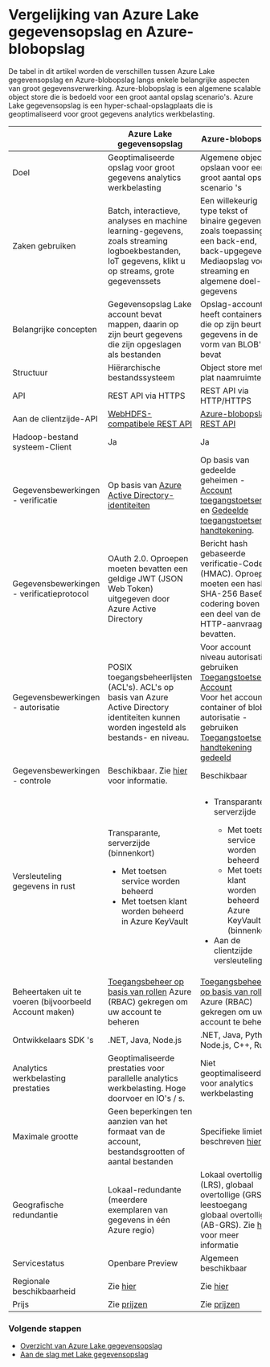 <properties
   pageTitle="Azure Lake gegevensopslag vergelijking met Azure opslag Blob | Microsoft Azure"
   description="Azure Lake gegevensopslag vergelijking met Azure opslag Blob"
   services="data-lake-store"
   documentationCenter=""
   authors="nitinme"
   manager="jhubbard"
   editor="cgronlun"/>

<tags
   ms.service="data-lake-store"
   ms.devlang="na"
   ms.topic="article"
   ms.tgt_pltfrm="na"
   ms.workload="big-data"
   ms.date="08/15/2016"
   ms.author="nitinme"/>

# <a name="comparing-azure-data-lake-store-and-azure-blob-storage"></a>Vergelijking van Azure Lake gegevensopslag en Azure-blobopslag

De tabel in dit artikel worden de verschillen tussen Azure Lake gegevensopslag en Azure-blobopslag langs enkele belangrijke aspecten van groot gegevensverwerking. Azure-blobopslag is een algemene scalable object store die is bedoeld voor een groot aantal opslag scenario's. Azure Lake gegevensopslag is een hyper-schaal-opslagplaats die is geoptimaliseerd voor groot gegevens analytics werkbelasting.

|    | Azure Lake gegevensopslag  | Azure-blobopslag  |
|----|-----------------------|--------------------|
| Doel  | Geoptimaliseerde opslag voor groot gegevens analytics werkbelasting                                                                          | Algemene object opslaan voor een groot aantal opslag scenario 's                                                                                |
| Zaken gebruiken                                   | Batch, interactieve, analyses en machine learning-gegevens, zoals streaming logboekbestanden, IoT gegevens, klikt u op streams, grote gegevenssets | Een willekeurig type tekst of binaire gegevens, zoals toepassing een back-end, back-upgegevens, Mediaopslag voor streaming en algemene doel-gegevens |
| Belangrijke concepten                                | Gegevensopslag Lake account bevat mappen, daarin op zijn beurt gegevens die zijn opgeslagen als bestanden | Opslag-account heeft containers, die op zijn beurt gegevens in de vorm van BLOB's bevat |
| Structuur | Hiërarchische bestandssysteem                                                                                                    | Object store met plat naamruimte  |
| API   | REST API via HTTPS | REST API via HTTP/HTTPS                                                                                                                            |
| Aan de clientzijde-API                             | [WebHDFS-compatibele REST API](https://msdn.microsoft.com/library/azure/mt693424.aspx)                                                                                                 | [Azure-blobopslag REST API](https://msdn.microsoft.com/library/azure/dd135733.aspx)                                                                                                                         |
| Hadoop-bestand systeem-Client                   | Ja                                                                                                                         | Ja                                                                                                                                                 |
| Gegevensbewerkingen - verificatie            | Op basis van [Azure Active Directory-identiteiten](../active-directory/active-directory-authentication-scenarios.md) | Op basis van gedeelde geheimen - [Account toegangstoetsen](../storage/storage-create-storage-account.md#manage-your-storage-account) en [Gedeelde toegangstoetsen handtekening](../storage/storage-dotnet-shared-access-signature-part-1.md).                                                                       |
| Gegevensbewerkingen - verificatieprotocol     | OAuth 2.0. Oproepen moeten bevatten een geldige JWT (JSON Web Token) uitgegeven door Azure Active Directory                     | Bericht hash gebaseerde verificatie-Code (HMAC). Oproepen moeten een hash SHA-256 Base64-codering boven een deel van de HTTP-aanvraag bevatten. |
| Gegevensbewerkingen - autorisatie               | POSIX toegangsbeheerlijsten (ACL's).  ACL's op basis van Azure Active Directory identiteiten kunnen worden ingesteld als bestands- en niveau. | Voor account niveau autorisatie – gebruiken [Toegangstoetsen Account](../storage/storage-create-storage-account.md#manage-your-storage-account)<br>Voor het account, container of blob autorisatie - gebruiken [Toegangstoetsen handtekening gedeeld](../storage/storage-dotnet-shared-access-signature-part-1.md) |
| Gegevensbewerkingen - controle                    | Beschikbaar. Zie [hier](data-lake-store-diagnostic-logs.md) voor informatie.                                                                                                                   | Beschikbaar                                                                                                                                           |
| Versleuteling gegevens in rust                     | Transparante, serverzijde (binnenkort)<ul><li>Met toetsen service worden beheerd</li><li>Met toetsen klant worden beheerd in Azure KeyVault</li></ul>| <ul><li>Transparante, serverzijde</li> <ul><li>Met toetsen service worden beheerd</li><li>Met toetsen klant worden beheerd in Azure KeyVault (binnenkort)</li></ul><li>Aan de clientzijde versleuteling</li></ul> |
| Beheertaken uit te voeren (bijvoorbeeld Account maken) | [Toegangsbeheer op basis van rollen](../active-directory/role-based-access-control-what-is.md) Azure (RBAC) gekregen om uw account te beheren                                                                       | [Toegangsbeheer op basis van rollen](../active-directory/role-based-access-control-what-is.md) Azure (RBAC) gekregen om uw account te beheren                                                                                               |
| Ontwikkelaars SDK 's                              | .NET, Java, Node.js                                                                                                         | .NET, Java, Python, Node.js, C++, Ruby                                                                                                              |
| Analytics werkbelasting prestaties              | Geoptimaliseerde prestaties voor parallelle analytics werkbelasting. Hoge doorvoer en IO's / s.                                           | Niet geoptimaliseerd voor analytics werkbelasting                                                                                                               |
| Maximale grootte                                 | Geen beperkingen ten aanzien van het formaat van de account, bestandsgrootten of aantal bestanden                                                                   | Specifieke limieten beschreven [hier](../azure-subscription-service-limits.md#storage-limits)                                                                                                                     |
| Geografische redundantie                              | Lokaal-redundante (meerdere exemplaren van gegevens in één Azure regio)                                                             | Lokaal overtollige (LRS), globaal overtollige (GRS), leestoegang globaal overtollige (AB-GRS). Zie [hier](../storage/storage-redundancy.md) voor meer informatie |
| Servicestatus                               | Openbare Preview                                                                                                              | Algemeen beschikbaar                                                                                                                                 |
| Regionale beschikbaarheid  | Zie [hier](https://azure.microsoft.com/regions/#services)| Zie [hier](https://azure.microsoft.com/regions/#services) |
| Prijs                                       |     Zie [prijzen](https://azure.microsoft.com/pricing/details/data-lake-store/)| Zie [prijzen](https://azure.microsoft.com/pricing/details/storage/) |

### <a name="next-steps"></a>Volgende stappen

- [Overzicht van Azure Lake gegevensopslag](data-lake-store-overview.md)
- [Aan de slag met Lake gegevensopslag](data-lake-store-get-started-portal.md)



